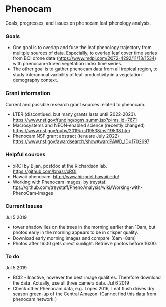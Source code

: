 # Phenocam
Goals, progresses, and issues on phenocam leaf phenology analysis. 

### Goals
- One goal is to overlap and fuse the leaf phenology trajectory from mulitple sources of data. Especially, to overlap leaf cover time series from BCI drone data (https://www.mdpi.com/2072-4292/11/13/1534) with phenocam-driven vegetation index time series.  
- The other goal is to gather phenocam data from all tropical region, to study interannual varibility of leaf productivity in a vegetation demography context. 

### Grant information
Current and possible research grant sources related to phenocam. 
- LTER (discontiued, but many grants lasts until 2022-2023). https://www.nsf.gov/funding/pgm_summ.jsp?pims_id=7671
- Macrosystems and NEON-enabled science (recently changed) https://www.nsf.gov/pubs/2019/nsf19538/nsf19538.htm
- Phenocam NSF grant abstract (tenuare July 2022) https://www.nsf.gov/awardsearch/showAward?AWD_ID=1702697

### Helpful sources
- xROI by Bijan, postdoc at the Richardson lab. https://github.com/bnasr/xROI
- Hawaii phenocam. http://www.hippnet.hawaii.edu/
- Working with Phenocam Images, by treystaf. ttps://github.com/treystaff/PhenoAnalysis/wiki/Working-with-PhenoCam-Images

### Current Issues

Jul 5 2019
  - tower shadow lies on the trees in the morning earlier than 10am, but photos early in the morning appears to be in crisper quality.
  -  Download early morning images and compare (6am -8am)
  - Photos after 16:00 gets direct sunlight. Retrieve photos before 16:00.
  
 ### To do
 Jul 5 2019
 - BCI2 - Inactive, however the best image qualities. Therefore download the data. Actually, use all three camera data.
 Jul 6 2019
 - Check other Phenocam data, e.g. Lopes 2016, Leaf flush drives dry season green-up of the Central Amazon. (Cannot find this data from phenocam network.)
 
